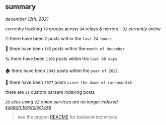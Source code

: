
## summary
_december 12th, 2021_

currently tracking `79` groups across `94` relays & mirrors - _`32` currently online_

⏲ there have been `2` posts within the `last 24 hours`

🦈 there have been `145` posts within the `month of december`

🪐 there have been `1109` posts within the `last 90 days`

🏚 there have been `2043` posts within the `year of 2021`

🦕 there have been `2077` posts `since the dawn of ransomwatch`

there are `38` custom parsers indexing posts

_`20` sites using v2 onion services are no longer indexed - [support.torproject.org](https://support.torproject.org/onionservices/v2-deprecation/)_

> see the project [README](https://github.com/thetanz/ransomwatch#ransomwatch--) for backend technicals

